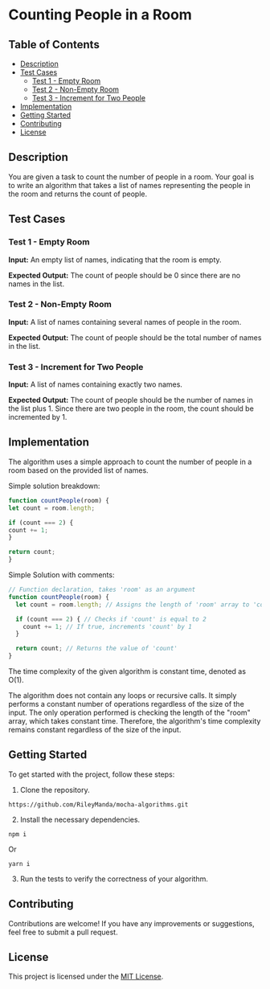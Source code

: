 # Counting People in a Room

## Table of Contents
- [Description](#description)
- [Test Cases](#test-cases)
  - [Test 1 - Empty Room](#test-1---empty-room)
  - [Test 2 - Non-Empty Room](#test-2---non-empty-room)
  - [Test 3 - Increment for Two People](#test-3---increment-for-two-people)
- [Implementation](#implementation)
- [Getting Started](#getting-started)
- [Contributing](#contributing)
- [License](#license)

## Description

You are given a task to count the number of people in a room. Your goal is to write an algorithm that takes a list of names representing the people in the room and returns the count of people.

## Test Cases

### Test 1 - Empty Room

**Input:** An empty list of names, indicating that the room is empty.

**Expected Output:** The count of people should be 0 since there are no names in the list.

### Test 2 - Non-Empty Room

**Input:** A list of names containing several names of people in the room.

**Expected Output:** The count of people should be the total number of names in the list.

### Test 3 - Increment for Two People

**Input:** A list of names containing exactly two names.

**Expected Output:** The count of people should be the number of names in the list plus 1. Since there are two people in the room, the count should be incremented by 1.

## Implementation

The algorithm uses a simple approach to count the number of people in a room based on the provided list of names.

Simple solution breakdown:

```javascript
function countPeople(room) {
let count = room.length;

if (count === 2) {
count += 1;
}

return count;
}
```
Simple Solution with comments:
```javascript
// Function declaration, takes 'room' as an argument
function countPeople(room) { 
  let count = room.length; // Assigns the length of 'room' array to 'count' variable

  if (count === 2) { // Checks if 'count' is equal to 2
    count += 1; // If true, increments 'count' by 1
  }

  return count; // Returns the value of 'count'
}
```


The time complexity of the given algorithm is constant time, denoted as O(1). 

The algorithm does not contain any loops or recursive calls. It simply performs a constant number of operations regardless of the size of the input. The only operation performed is checking the length of the "room" array, which takes constant time. Therefore, the algorithm's time complexity remains constant regardless of the size of the input.

## Getting Started

To get started with the project, follow these steps:

1. Clone the repository.
```
https://github.com/RileyManda/mocha-algorithms.git
```
2. Install the necessary dependencies.
```
npm i
```
Or 
```
yarn i
```
3. Run the tests to verify the correctness of your algorithm.

## Contributing

Contributions are welcome! If you have any improvements or suggestions, feel free to submit a pull request.

## License

This project is licensed under the [MIT License](LICENSE).
